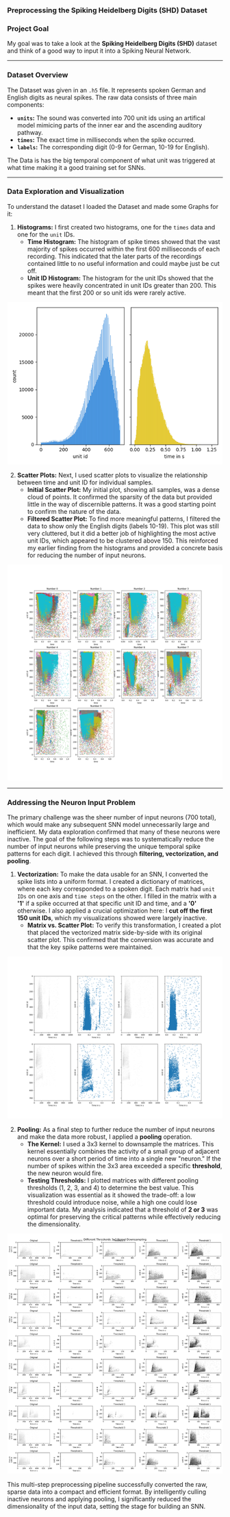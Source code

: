 ### Preprocessing the Spiking Heidelberg Digits (SHD) Dataset

### Project Goal

My goal was to take a look at the **Spiking Heidelberg Digits (SHD)** dataset and think of a good way to input it into a Spiking Neural Network.

***

### Dataset Overview

The Dataset was given in an `.h5` file. It represents spoken German and English digits as neural spikes. The raw data consists of three main components:
-   **`units`:** The sound was converted into 700 unit ids using an artifical model mimicing parts of the inner ear and the ascending auditory pathway.
-   **`times`:** The exact time in milliseconds when the spike occurred.
-   **`labels`:** The corresponding digit (0-9 for German, 10-19 for English).

The Data is has the big temporal component of what unit was triggered at what time making it a good training set for SNNs.

***

### Data Exploration and Visualization

To understand the dataset I loaded the Dataset and made some Graphs for it:

1.  **Histograms:** I first created two histograms, one for the `times` data and one for the `unit` IDs.
    * **Time Histogram:** The histogram of spike times showed that the vast majority of spikes occurred within the first 600 milliseconds of each recording. This indicated that the later parts of the recordings contained little to no useful information and could maybe just be cut off.
    * **Unit ID Histogram:** The histogram for the unit IDs showed that the spikes were heavily concentrated in unit IDs greater than 200. This meant that the first 200 or so unit ids were rarely active. 

<p align="center">
  <img src="img/seaborn_hist.png" alt="Histogram unit_id/time">
</p>

2.  **Scatter Plots:** Next, I used scatter plots to visualize the relationship between time and unit ID for individual samples.
    * **Initial Scatter Plot:** My initial plot, showing all samples, was a dense cloud of points. It confirmed the sparsity of the data but provided little in the way of discernible patterns. It was a good starting point to confirm the nature of the data.
    * **Filtered Scatter Plot:** To find more meaningful patterns, I filtered the data to show only the English digits (labels 10-19). This plot was still very cluttered, but it did a better job of highlighting the most active unit IDs, which appeared to be clustered above 150. This reinforced my earlier finding from the histograms and provided a concrete basis for reducing the number of input neurons.

<p align="center">
  <img src="img/numbers_english.png" alt="English numbers scatter plot">
</p>

***

### Addressing the Neuron Input Problem

The primary challenge was the sheer number of input neurons (700 total), which would make any subsequent SNN model unnecessarily large and inefficient. My data exploration confirmed that many of these neurons were inactive. The goal of the following steps was to systematically reduce the number of input neurons while preserving the unique temporal spike patterns for each digit. I achieved this through **filtering, vectorization, and pooling**.

1.  **Vectorization:** To make the data usable for an SNN, I converted the spike lists into a uniform format. I created a dictionary of matrices, where each key corresponded to a spoken digit. Each matrix had `unit IDs` on one axis and `time steps` on the other. I filled in the matrix with a **'1'** if a spike occurred at that specific unit ID and time, and a **'0'** otherwise. I also applied a crucial optimization here: I **cut off the first 150 unit IDs**, which my visualizations showed were largely inactive.
    * **Matrix vs. Scatter Plot:** To verify this transformation, I created a plot that placed the vectorized matrix side-by-side with its original scatter plot. This confirmed that the conversion was accurate and that the key spike patterns were maintained.

<p align="center">
  <img src="img/compare_matrix_to_scatter_plot.png" alt="compare matrix to scatter plot">
</p>

2.  **Pooling:** As a final step to further reduce the number of input neurons and make the data more robust, I applied a **pooling** operation.
    * **The Kernel:** I used a 3x3 kernel to downsample the matrices. This kernel essentially combines the activity of a small group of adjacent neurons over a short period of time into a single new "neuron." If the number of spikes within the 3x3 area exceeded a specific **threshold**, the new neuron would fire.
    * **Testing Thresholds:** I plotted matrices with different pooling thresholds (1, 2, 3, and 4) to determine the best value. This visualization was essential as it showed the trade-off: a low threshold could introduce noise, while a high one could lose important data. My analysis indicated that a threshold of **2 or 3** was optimal for preserving the critical patterns while effectively reducing the dimensionality.

<p align="center">
  <img src="img/plot_pooling_threshold.png" alt="compare different pooling thresholds">
</p>

This multi-step preprocessing pipeline successfully converted the raw, sparse data into a compact and efficient format. By intelligently culling inactive neurons and applying pooling, I significantly reduced the dimensionality of the input data, setting the stage for building an SNN.
